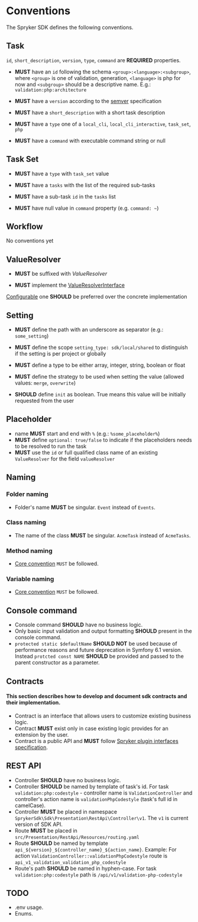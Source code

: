 # Conventions

The Spryker SDK defines the following conventions.

## Task
`id`, `short_description`, `version`, `type`, `command` are  __REQUIRED__ properties.

- __MUST__ have an `id` following the schema `<group>:<language>:<subgroup>`, where `<group>` is one of validation, generation, `<language>` is php for now  and `<subgroup>` should be a descriptive name. E.g.: `validation:php:architecture`

- __MUST__ have a `version` according to the [semver](https://semver.org/) specification

- __MUST__ have a `short_description` with a short task description

- __MUST__ have a `type` one of a `local_cli`, `local_cli_interactive`, `task_set`, `php`

- __MUST__ have a `command` with executable command string or null

## Task Set

- __MUST__ have a `type` with `task_set` value

- __MUST__ have a `tasks` with the list of the required sub-tasks

- __MUST__ have a sub-task `id` in the `tasks` list

- __MUST__ have null value in `command` property (e.g. `command: ~`)

## Workflow

No conventions yet

## ValueResolver

- __MUST__ be suffixed with _ValueResolver_

- __MUST__ implement the [ValueResolverInterface](https://github.com/spryker-sdk/sdk-contracts/blob/master/src/ValueResolver/ValueResolverInterface.php)

[Configurable](https://github.com/spryker-sdk/sdk-contracts/blob/master/src/ValueResolver/ConfigurableValueResolverInterface.php) one __SHOULD__ be preferred over the concrete implementation

## Setting

- __MUST__ define the path with an underscore as separator (e.g.: `some_setting`)

- __MUST__ define the scope `setting_type: sdk/local/shared` to distinguish if the setting is per project or globally

- __MUST__  define a type to be either array, integer, string, boolean or float

- __MUST__ define the strategy to be used when setting the value (allowed values: `merge`, `overwrite`)

- __SHOULD__ define `init` as boolean. True means this value will be initially requested from the user

## Placeholder

- name __MUST__ start and end with `%` (e.g.: `%some_placeholder%`)
- __MUST__ define `optional: true/false` to indicate if the placeholders needs to be resolved to run the task
- __MUST__ use the `id` or full qualified class name of an existing `ValueResolver` for the field `valueResolver`

## Naming

### Folder naming

- Folder's name __MUST__ be singular. `Event` instead of `Events`.

### Class naming

- The name of the class __MUST__ be singular. `AcmeTask` instead of `AcmeTasks`.

### Method naming

- [Core convention](https://spryker.atlassian.net/wiki/spaces/CORE/pages/497156313/Common+Conventions#CommonConventions-Namingofmethods) `MUST` be followed.

### Variable naming

- [Core convention](https://spryker.atlassian.net/wiki/spaces/CORE/pages/497156313/Common+Conventions#CommonConventions-Namingofvariables) `MUST` be followed.


## Console command

- Console command __SHOULD__ have no business logic.
- Only basic input validation and output formatting __SHOULD__ present in the console command.
- `protected static $defaultName` __SHOULD NOT__ be used because of performance reasons and future deprecation in Symfony 6.1 version.
  Instead `protcted const NAME` __SHOULD__ be provided and passed to the parent constructor as a parameter.

## Contracts

#### This section describes how to develop and document sdk contracts and their implementation.

- Contract is an interface that allows users to customize existing business logic.
- Contract __MUST__ exist only in case existing logic provides for an extension by the user.
- Contract is a public API and __MUST__ follow [Spryker plugin interfaces specification](https://spryker.atlassian.net/wiki/spaces/RFC/pages/1038092073/INTEGRATED+RFC+Plugin+interface+specification).

## REST API
- Controller __SHOULD__ have no business logic.
- Controller __SHOULD__ be named by template of task's id.
  For task `validation:php:codestyle` - controller name is `ValidationController` and controller's action name is `validationPhpCodestyle` (task's full id in camelCase).
- Controller __MUST__ be placed in namespace `SprykerSdk\Sdk\Presentation\RestApi\Controller\v1`. The `v1` is current version of SDK API.
- Route __MUST__ be placed in `src/Presentation/RestApi/Resources/routing.yaml`
- Route __SHOULD__ be named by template `api_${version}_${controller_name}_${action_name}`.
  Example: For action `ValidationController::validationPhpCodestyle` route is `api_v1_validation_validation_php_codestyle`
- Route's path __SHOULD__ be named in hyphen-case. For task `validation:php:codestyle` path is `/api/v1/validation-php-codestyle`

## TODO

- .env usage.
- Enums.
